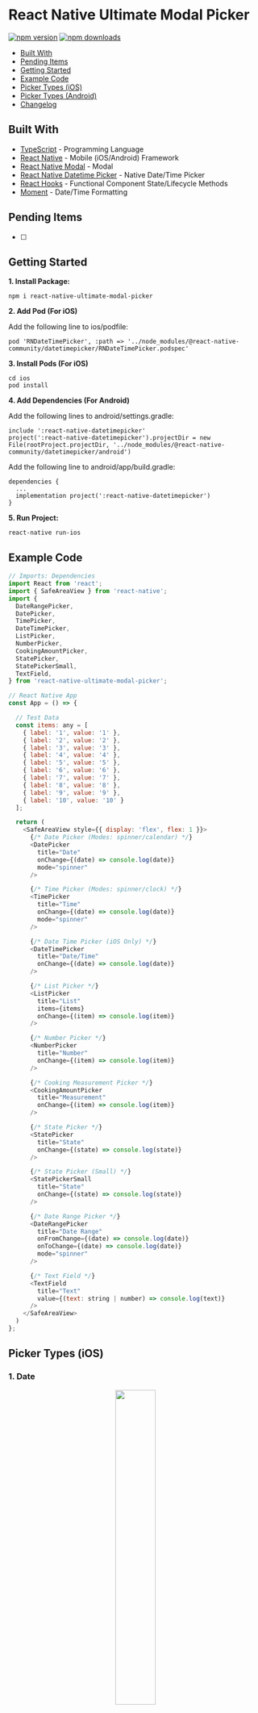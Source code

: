 # React Native Ultimate Modal Picker

[![npm version](https://badge.fury.io/js/react-native-ultimate-modal-picker.svg)](https://badge.fury.io/js/react-native-ultimate-modal-picker)
[![npm downloads](https://img.shields.io/npm/dm/react-native-ultimate-modal-picker.svg)](https://www.npmjs.com/package/react-native-ultimate-modal-picker)

*  [Built With](#built-with)
*  [Pending Items](#pending-items)
*  [Getting Started](#getting-started)
*  [Example Code](#example-code)
*  [Picker Types (iOS)](#picker-types-ios)
*  [Picker Types (Android)](#picker-types-android)
*  [Changelog](#changelog)

## Built With
* [TypeScript](https://github.com/microsoft/TypeScript) - Programming Language
* [React Native](https://facebook.github.io/react-native/) - Mobile (iOS/Android) Framework
* [React Native Modal](https://github.com/react-native-community/react-native-modal) - Modal
* [React Native Datetime Picker](https://github.com/react-native-community/react-native-datetimepicker) - Native Date/Time Picker
* [React Hooks](https://reactjs.org/docs/hooks-intro.html) - Functional Component State/Lifecycle Methods
* [Moment](https://github.com/moment/moment) - Date/Time Formatting

## Pending Items
- [ ] 

## Getting Started
**1. Install Package:**
```
npm i react-native-ultimate-modal-picker
```

**2. Add Pod (For iOS)**

Add the following line to ios/podfile:
```
pod 'RNDateTimePicker', :path => '../node_modules/@react-native-community/datetimepicker/RNDateTimePicker.podspec'
```

**3. Install Pods (For iOS)**
```
cd ios
pod install
```

**4. Add Dependencies (For Android)**

Add the following lines to android/settings.gradle:
```
include ':react-native-datetimepicker'
project(':react-native-datetimepicker').projectDir = new File(rootProject.projectDir, '../node_modules/@react-native-community/datetimepicker/android')
```

Add the following line to android/app/build.gradle:
```
dependencies {
  ...
  implementation project(':react-native-datetimepicker')
}
```

**5. Run Project:**
```
react-native run-ios
```


## Example Code
```javascript
// Imports: Dependencies
import React from 'react';
import { SafeAreaView } from 'react-native';
import {
  DateRangePicker,
  DatePicker,
  TimePicker,
  DateTimePicker,
  ListPicker,
  NumberPicker,
  CookingAmountPicker,
  StatePicker,
  StatePickerSmall,
  TextField,
} from 'react-native-ultimate-modal-picker';

// React Native App
const App = () => {

  // Test Data
  const items: any = [
    { label: '1', value: '1' },
    { label: '2', value: '2' },
    { label: '3', value: '3' },
    { label: '4', value: '4' },
    { label: '5', value: '5' },
    { label: '6', value: '6' },
    { label: '7', value: '7' },
    { label: '8', value: '8' },
    { label: '9', value: '9' },
    { label: '10', value: '10' }
  ];

  return (
    <SafeAreaView style={{ display: 'flex', flex: 1 }}>
      {/* Date Picker (Modes: spinner/calendar) */}
      <DatePicker
        title="Date"
        onChange={(date) => console.log(date)}
        mode="spinner"
      />

      {/* Time Picker (Modes: spinner/clock) */}
      <TimePicker
        title="Time"
        onChange={(date) => console.log(date)}
        mode="spinner"
      />

      {/* Date Time Picker (iOS Only) */}
      <DateTimePicker
        title="Date/Time"
        onChange={(date) => console.log(date)}
      />

      {/* List Picker */}
      <ListPicker
        title="List"
        items={items}
        onChange={(item) => console.log(item)}
      />

      {/* Number Picker */}
      <NumberPicker
        title="Number"
        onChange={(item) => console.log(item)}
      />

      {/* Cooking Measurement Picker */}
      <CookingAmountPicker
        title="Measurement"
        onChange={(item) => console.log(item)}
      />

      {/* State Picker */}
      <StatePicker
        title="State"
        onChange={(state) => console.log(state)}
      />

      {/* State Picker (Small) */}
      <StatePickerSmall
        title="State"
        onChange={(state) => console.log(state)}
      />

      {/* Date Range Picker */}
      <DateRangePicker
        title="Date Range"
        onFromChange={(date) => console.log(date)}
        onToChange={(date) => console.log(date)}
        mode="spinner"
      />

      {/* Text Field */}
      <TextField
        title="Text"
        value={(text: string | number) => console.log(text)}
      />
    </SafeAreaView>
  )
};
```

## Picker Types (iOS)
### 1. Date
<div align="center">
  <img src="/screenshots/ios/iosDate.gif" width="40%" height="40%" />
</div>

### 2. Time
<div align="center">
  <img src="/screenshots/ios/iosTime.gif" width="40%" height="40%" />
</div>

### 3. Date/Time (iOS Only)
<div align="center">
  <img src="/screenshots/ios/iosDateTime.gif" width="40%" height="40%" />
</div>

### 4. List
<div align="center">
  <img src="/screenshots/ios/iosList.gif" width="40%" height="40%" />
</div>


### 5. State (50 United States)
<div align="center">
  <img src="/screenshots/ios/iosState.gif" width="40%" height="40%" />
</div>

## Picker Types (Android)
### 1. Date (Mode: Spinner)
<div align="center">
  <img src="/screenshots/android/androidDateSpinner.gif" width="40%" height="40%" />
</div>

### 2. Date (Mode: Calendar)
<div align="center">
  <img src="/screenshots/android/androidDateCalendar.gif" width="40%" height="40%" />
</div>

### 3. Time (Mode: Spinner)
<div align="center">
  <img src="/screenshots/android/androidTimeSpinner.gif" width="40%" height="40%" />
</div>

### 4. Time (Mode: Clock)
<div align="center">
  <img src="/screenshots/android/androidTimeClock.gif" width="40%" height="40%" />
</div>

### 5. List
<div align="center">
  <img src="/screenshots/android/androidList.gif" width="40%" height="40%" />
</div>


### 6. State (50 United States)
<div align="center">
  <img src="/screenshots/android/androidState.gif" width="40%" height="40%" />
</div>

## Changelog


### [0.1.65] - 4/21/2020

***Changed***
- Updated `@react-native-community/datetimepicker` to 2.3.2.

### [0.1.64] - 3/13/2020

***Changed***
- Updated dependencies.

### [0.1.63] - 3/13/2020

***Changed***
- Changed `CookingAmountPicker` to `CookingAmountPicker`.
- Fixed `defaultValue` prop for `CookingAmountPicker` and `ListPicker`.

### [0.1.62] - 3/13/2020

***Added***

- Added `defaultValue` prop for `CookingAmountPicker` and `ListPicker`.

### [0.1.59] - 3/5/2020

***Changed***

- Fixed `selectItem` string/number type issue.

### [0.1.59] - 3/5/2020

***Added***

- Added NumberPicker.
- Added CookingAmountPicker.

***Changed***

- Increased `inputTitleContainer` width.

### [0.1.58] - 2/7/2020

***Changed***

- Increased `fieldTextContainer` marginBottom to 12px.

### [0.1.57] - 2/7/2020

***Changed***

- Fixed `@react-native-community/datetimepicker` ^2.1.1 vs 2.1.1 issue.

### [0.1.56] - 2/7/2020

***Changed***

- Updated `@react-native-community/datetimepicker` to 2.1.1.
- Changing backdrop opacity to 30%.
- Increased `TouchableOpacity` size for `DateRangePicker`.
- Increased `pickerHeaderContainer` height to 45px.
- Fixed README podspec issue.

***Removed***

- Removed React Native Vector Icons.

### [0.1.55] - 1/28/2020

***Changed***

- Fixed `onChange` issue.
- Done button is now disabled unless a new item or state is picked.

### [0.1.54] - 1/28/2020

***Added***

- Adding typings for `onChange`.
- Passing initial date to parent component (`useEffect`) for Date, Time, Datetime, and Date Range Pickers.

***Changed***

- Date Range's `toDate` is now defaulted to "Select."

### [0.1.53] - 1/27/2020

***Changed***

- Fixed Picker Done button issue. Done button is now disabled unless new date is picked.
- Increased Picker container size for iOS.

***Removed***

- Removed async/await due to that it was not the root cause of the issue.

### [0.1.47] - 1/26/2020

***Changed***

- Fixed `onChange` TypeScript typings.

### [0.1.46] - 1/26/2020

***Changed***

- Fixed React Hook state + `onValueChange` issue due to having the same name of "state."


### [0.1.45] - 1/26/2020

***Changed***

- Added keyboard dismiss to `toggleModal()`.

### [0.1.44] - 1/25/2020

***Added***

- Added keyboard dismiss to work better with form fields.

### [0.1.43] - 1/24/2020

***Changed***

- Fixed README Formatting.

### [0.1.42] - 1/24/2020

***Added***

- Added cancel button to iOS ListPicker.
- Added test data items for ListPicker on README.
- Added props to App.tsx for testing.
- Title props can be added to any Picker. Default titles are shown if no prop is added.

***Changed***

- Reformatted App.tsx for when testing.
- Fixed `onChange` TypeScript Typings.
- Updated README screenshot GIFs.

### [0.1.41] - 1/23/2020

***Changed***

- Updated README for NPM package.

### [0.1.40] - 1/23/2020

***Added***

- Added `podfile` installation instructions to README.
- Added cancel button for iOS modals.

***Changed***

- Fixed if/else toggle issue.
- Fixed undefined date issue.
- Fixed `onChange` issue.
- Changed if statements for Platform to else/if so only one would ever run.